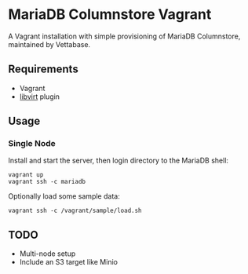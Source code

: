 # MariaDB Columnstore Vagrant

A Vagrant installation with simple provisioning of MariaDB Columnstore, maintained by Vettabase.

## Requirements

* Vagrant
* [libvirt](https://vagrant-libvirt.github.io/vagrant-libvirt/) plugin

## Usage

### Single Node

Install and start the server, then login directory to the MariaDB shell:

    vagrant up
    vagrant ssh -c mariadb

Optionally load some sample data:

    vagrant ssh -c /vagrant/sample/load.sh

## TODO

* Multi-node setup
* Include an S3 target like Minio
